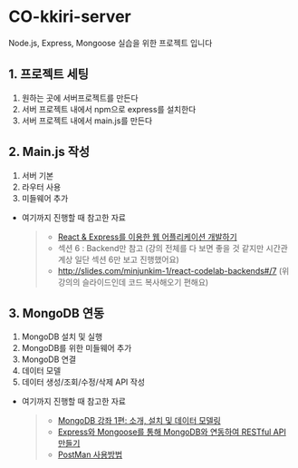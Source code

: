 # CO-kkiri-server

Node.js, Express, Mongoose 실습을 위한 프로젝트 입니다




## 1. 프로젝트 세팅
1. 원하는 곳에 서버프로젝트를 만든다
2. 서버 프로젝트 내에서 npm으로 express를 설치한다
3. 서버 프로젝트 내에서 main.js를 만든다

## 2. Main.js 작성
1. 서버 기본
2. 라우터 사용
3. 미들웨어 추가

+ 여기까지 진행할 때 참고한 자료
  > + [React & Express를 이용한 웹 어플리케이션 개발하기](https://www.inflearn.com/course/react-%EA%B0%95%EC%A2%8C-velopert/lecture/4169)
  > + 섹션 6 : Backend만 참고 (강의 전체를 다 보면 좋을 것 같지만 시간관계상 일단 섹션 6만 보고 진행했어요)
  > + <http://slides.com/minjunkim-1/react-codelab-backends#/7> (위 강의의 슬라이드인데 코드 복사해오기 편해요)


## 3. MongoDB 연동
1. MongoDB 설치 및 실행
2. MongoDB를 위한 미들웨어 추가
3. MongoDB 연결
4. 데이터 모델
5. 데이터 생성/조회/수정/삭제 API 작성

+ 여기까지 진행할 때 참고한 자료
  > + [MongoDB 강좌 1편: 소개, 설치 및 데이터 모델링](https://velopert.com/436)
  > + [Express와 Mongoose를 통해 MongoDB와 연동하여 RESTful API 만들기](https://velopert.com/594)
  > + [PostMan 사용방법](https://meetup.toast.com/posts/107)



